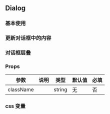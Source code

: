 ## Dialog

### 基本使用

<code src="../demo/dialog/dialog1.tsx"></code>

### 更新对话框中的内容

<code src="../demo/dialog/dialog2.tsx"></code>

### 对话框层叠

<code src="../demo/dialog/dialog3.tsx"></code>

### Props

| 参数      | 说明 | 类型   | 默认值 | 必填 |
| --------- | ---- | ------ | ------ | ---- |
| className |      | string | 无     | 否   |

### css 变量
